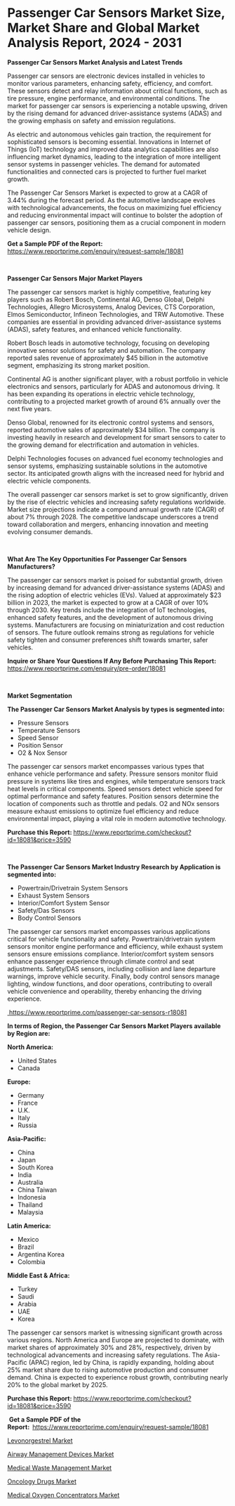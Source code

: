 <p><h1>Passenger Car Sensors Market Size, Market Share and Global Market Analysis Report, 2024 - 2031</h1></p><p><strong>Passenger Car Sensors Market Analysis and Latest Trends</strong></p>
<p><p>Passenger car sensors are electronic devices installed in vehicles to monitor various parameters, enhancing safety, efficiency, and comfort. These sensors detect and relay information about critical functions, such as tire pressure, engine performance, and environmental conditions. The market for passenger car sensors is experiencing a notable upswing, driven by the rising demand for advanced driver-assistance systems (ADAS) and the growing emphasis on safety and emission regulations.</p><p>As electric and autonomous vehicles gain traction, the requirement for sophisticated sensors is becoming essential. Innovations in Internet of Things (IoT) technology and improved data analytics capabilities are also influencing market dynamics, leading to the integration of more intelligent sensor systems in passenger vehicles. The demand for automated functionalities and connected cars is projected to further fuel market growth.</p><p>The Passenger Car Sensors Market is expected to grow at a CAGR of 3.44% during the forecast period. As the automotive landscape evolves with technological advancements, the focus on maximizing fuel efficiency and reducing environmental impact will continue to bolster the adoption of passenger car sensors, positioning them as a crucial component in modern vehicle design.</p></p>
<p><strong>Get a Sample PDF of the Report:&nbsp;</strong> <a href="https://www.reportprime.com/enquiry/request-sample/18081?utm_campaign=1140&utm_medium=2&utm_source=Github&utm_content=ia&utm_term=20112024&utm_id=passenger-car-sensors">https://www.reportprime.com/enquiry/request-sample/18081</a></p>
<p>&nbsp;</p>
<p><strong>Passenger Car Sensors Major Market Players</strong></p>
<p><p>The passenger car sensors market is highly competitive, featuring key players such as Robert Bosch, Continental AG, Denso Global, Delphi Technologies, Allegro Microsystems, Analog Devices, CTS Corporation, Elmos Semiconductor, Infineon Technologies, and TRW Automotive. These companies are essential in providing advanced driver-assistance systems (ADAS), safety features, and enhanced vehicle functionality.</p><p>Robert Bosch leads in automotive technology, focusing on developing innovative sensor solutions for safety and automation. The company reported sales revenue of approximately $45 billion in the automotive segment, emphasizing its strong market position. </p><p>Continental AG is another significant player, with a robust portfolio in vehicle electronics and sensors, particularly for ADAS and autonomous driving. It has been expanding its operations in electric vehicle technology, contributing to a projected market growth of around 6% annually over the next five years.</p><p>Denso Global, renowned for its electronic control systems and sensors, reported automotive sales of approximately $34 billion. The company is investing heavily in research and development for smart sensors to cater to the growing demand for electrification and automation in vehicles.</p><p>Delphi Technologies focuses on advanced fuel economy technologies and sensor systems, emphasizing sustainable solutions in the automotive sector. Its anticipated growth aligns with the increased need for hybrid and electric vehicle components.</p><p>The overall passenger car sensors market is set to grow significantly, driven by the rise of electric vehicles and increasing safety regulations worldwide. Market size projections indicate a compound annual growth rate (CAGR) of about 7% through 2028. The competitive landscape underscores a trend toward collaboration and mergers, enhancing innovation and meeting evolving consumer demands.</p></p>
<p>&nbsp;</p>
<p><strong>What Are The Key Opportunities For Passenger Car Sensors Manufacturers?</strong></p>
<p><p>The passenger car sensors market is poised for substantial growth, driven by increasing demand for advanced driver-assistance systems (ADAS) and the rising adoption of electric vehicles (EVs). Valued at approximately $23 billion in 2023, the market is expected to grow at a CAGR of over 10% through 2030. Key trends include the integration of IoT technologies, enhanced safety features, and the development of autonomous driving systems. Manufacturers are focusing on miniaturization and cost reduction of sensors. The future outlook remains strong as regulations for vehicle safety tighten and consumer preferences shift towards smarter, safer vehicles.</p></p>
<p><strong>Inquire or Share Your Questions If Any Before Purchasing This Report:</strong> <a href="https://www.reportprime.com/enquiry/pre-order/18081?utm_campaign=1140&utm_medium=2&utm_source=Github&utm_content=ia&utm_term=20112024&utm_id=passenger-car-sensors">https://www.reportprime.com/enquiry/pre-order/18081</a></p>
<p>&nbsp;</p>
<p><strong>Market Segmentation</strong></p>
<p><strong>The Passenger Car Sensors Market Analysis by types is segmented into:</strong></p>
<p><ul><li>Pressure Sensors</li><li>Temperature Sensors</li><li>Speed Sensor</li><li>Position Sensor</li><li>O2 & Nox Sensor</li></ul></p>
<p><p>The passenger car sensors market encompasses various types that enhance vehicle performance and safety. Pressure sensors monitor fluid pressure in systems like tires and engines, while temperature sensors track heat levels in critical components. Speed sensors detect vehicle speed for optimal performance and safety features. Position sensors determine the location of components such as throttle and pedals. O2 and NOx sensors measure exhaust emissions to optimize fuel efficiency and reduce environmental impact, playing a vital role in modern automotive technology.</p></p>
<p><strong>Purchase this Report:&nbsp;</strong><a href="https://www.reportprime.com/checkout?id=18081&price=3590&utm_campaign=1140&utm_medium=2&utm_source=Github&utm_content=ia&utm_term=20112024&utm_id=passenger-car-sensors">https://www.reportprime.com/checkout?id=18081&price=3590</a></p>
<p>&nbsp;</p>
<p><strong>The Passenger Car Sensors Market Industry Research by Application is segmented into:</strong></p>
<p><ul><li>Powertrain/Drivetrain System Sensors</li><li>Exhaust System Sensors</li><li>Interior/Comfort System Sensor</li><li>Safety/Das Sensors</li><li>Body Control Sensors</li></ul></p>
<p><p>The passenger car sensors market encompasses various applications critical for vehicle functionality and safety. Powertrain/drivetrain system sensors monitor engine performance and efficiency, while exhaust system sensors ensure emissions compliance. Interior/comfort system sensors enhance passenger experience through climate control and seat adjustments. Safety/DAS sensors, including collision and lane departure warnings, improve vehicle security. Finally, body control sensors manage lighting, window functions, and door operations, contributing to overall vehicle convenience and operability, thereby enhancing the driving experience.</p></p>
<p><a href="https://www.reportprime.com/passenger-car-sensors-r18081?utm_campaign=1140&utm_medium=2&utm_source=Github&utm_content=ia&utm_term=20112024&utm_id=passenger-car-sensors">&nbsp;https://www.reportprime.com/passenger-car-sensors-r18081</a></p>
<p><strong>In terms of Region, the Passenger Car Sensors Market Players available by Region are:</strong></p>
<p>
    <p> <strong> North America: </strong>
        <ul>
            <li>United States</li>
            <li>Canada</li>
        </ul>
        </p> 
    <p> <strong> Europe: </strong>
        <ul>
            <li>Germany</li>
            <li>France</li>
            <li>U.K.</li>
            <li>Italy</li>
            <li>Russia</li>
        </ul>
        </p> 
    <p> <strong> Asia-Pacific: </strong>
        <ul>
            <li>China</li>
            <li>Japan</li>
            <li>South Korea</li>
            <li>India</li>
            <li>Australia</li>
            <li>China Taiwan</li>
            <li>Indonesia</li>
            <li>Thailand</li>
            <li>Malaysia</li>
        </ul>
        </p> 
    <p> <strong> Latin America: </strong>
        <ul>
            <li>Mexico</li>
            <li>Brazil</li>
            <li>Argentina Korea</li>
            <li>Colombia</li>
        </ul>
        </p> 
    <p> <strong> Middle East & Africa: </strong>
        <ul>
            <li>Turkey</li>
            <li>Saudi</li>
            <li>Arabia</li>
            <li>UAE</li>
            <li>Korea</li>
        </ul>
    </p>
    </p>
<p><p>The passenger car sensors market is witnessing significant growth across various regions. North America and Europe are projected to dominate, with market shares of approximately 30% and 28%, respectively, driven by technological advancements and increasing safety regulations. The Asia-Pacific (APAC) region, led by China, is rapidly expanding, holding about 25% market share due to rising automotive production and consumer demand. China is expected to experience robust growth, contributing nearly 20% to the global market by 2025.</p></p>
<p><strong>Purchase this Report: </strong><a href="https://www.reportprime.com/checkout?id=18081&price=3590&utm_campaign=1140&utm_medium=2&utm_source=Github&utm_content=ia&utm_term=20112024&utm_id=passenger-car-sensors">https://www.reportprime.com/checkout?id=18081&price=3590</a></p>
<p>&nbsp;<strong>Get a Sample PDF of the Report:&nbsp;&nbsp;</strong><a href="https://www.reportprime.com/enquiry/request-sample/18081?utm_campaign=1140&utm_medium=2&utm_source=Github&utm_content=ia&utm_term=20112024&utm_id=passenger-car-sensors">https://www.reportprime.com/enquiry/request-sample/18081</a></p>
<p><strong></strong></p>
<p><p><a href="https://issuu.com/reportprime-2/docs/levonorgestrel-market-size-2030.ppt_49d71806bf6d94?utm_campaign=1140&utm_medium=2&utm_source=Github&utm_content=ia&utm_term=20112024&utm_id=passenger-car-sensors">Levonorgestrel Market</a></p><p><a href="https://www.linkedin.com/pulse/current-evaluation-future-growth-potential-airway-management-1rlve?utm_campaign=1140&utm_medium=2&utm_source=Github&utm_content=ia&utm_term=20112024&utm_id=passenger-car-sensors">Airway Management Devices Market</a></p><p><a href="https://www.linkedin.com/pulse/forecasting-growth-medical-waste-management-market-size-scope-sispc?utm_campaign=1140&utm_medium=2&utm_source=Github&utm_content=ia&utm_term=20112024&utm_id=passenger-car-sensors">Medical Waste Management Market</a></p><p><a href="https://issuu.com/reportprime-2/docs/oncology-drugs-market-size-2030.ppt_9af3cabf1f3326?utm_campaign=1140&utm_medium=2&utm_source=Github&utm_content=ia&utm_term=20112024&utm_id=passenger-car-sensors">Oncology Drugs Market</a></p><p><a href="https://www.linkedin.com/pulse/market-analysis-report-medical-oxygen-concentrators-anticipated-civce?utm_campaign=1140&utm_medium=2&utm_source=Github&utm_content=ia&utm_term=20112024&utm_id=passenger-car-sensors">Medical Oxygen Concentrators Market</a></p></p>